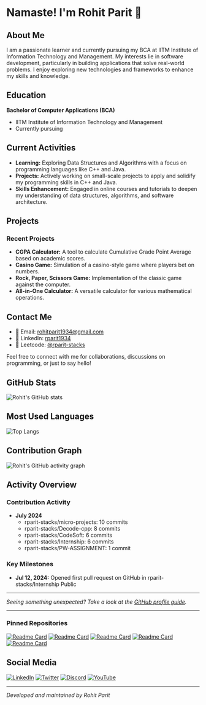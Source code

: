 # Namaste! I'm Rohit Parit 🙏

## About Me
I am a passionate learner and currently pursuing my BCA at IITM Institute of Information Technology and Management. My interests lie in software development, particularly in building applications that solve real-world problems. I enjoy exploring new technologies and frameworks to enhance my skills and knowledge.

## Education
**Bachelor of Computer Applications (BCA)**
- IITM Institute of Information Technology and Management
- Currently pursuing

## Current Activities
- **Learning:** Exploring Data Structures and Algorithms with a focus on programming languages like C++ and Java.
- **Projects:** Actively working on small-scale projects to apply and solidify my programming skills in C++ and Java.
- **Skills Enhancement:** Engaged in online courses and tutorials to deepen my understanding of data structures, algorithms, and software architecture.

## Projects
### Recent Projects
- **CGPA Calculator:** A tool to calculate Cumulative Grade Point Average based on academic scores.
- **Casino Game:** Simulation of a casino-style game where players bet on numbers.
- **Rock, Paper, Scissors Game:** Implementation of the classic game against the computer.
- **All-in-One Calculator:** A versatile calculator for various mathematical operations.

## Contact Me
- 📧 Email: [rohitparit1934@gmail.com](mailto:rohitparit1934@gmail.com)
- 🔗 LinkedIn: [rparit1934](https://www.linkedin.com/in/rparit1934)
- 🚀 Leetcode: [@rparit-stacks](https://leetcode.com/rparit-stacks)

Feel free to connect with me for collaborations, discussions on programming, or just to say hello!

## GitHub Stats
![Rohit's GitHub stats](https://github-readme-stats.vercel.app/api?username=rparit-stacks&show_icons=true&theme=radical)

## Most Used Languages
![Top Langs](https://github-readme-stats.vercel.app/api/top-langs/?username=rparit-stacks&layout=compact&theme=radical)

## Contribution Graph
![Rohit's GitHub activity graph](https://activity-graph.herokuapp.com/graph?username=rparit-stacks&theme=github)

## Activity Overview
### Contribution Activity
- **July 2024**
  - rparit-stacks/micro-projects: 10 commits
  - rparit-stacks/Decode-cpp: 8 commits
  - rparit-stacks/CodeSoft: 6 commits
  - rparit-stacks/Internship: 6 commits
  - rparit-stacks/PW-ASSIGNMENT: 1 commit

### Key Milestones
- **Jul 12, 2024:** Opened first pull request on GitHub in rparit-stacks/Internship Public

---

_Seeing something unexpected? Take a look at the [GitHub profile guide](https://docs.github.com/en/github/setting-up-and-managing-your-github-profile/setting-up-and-managing-your-github-profile)._

---

### Pinned Repositories
[![Readme Card](https://github-readme-stats.vercel.app/api/pin/?username=rparit-stacks&repo=Decode-cpp&theme=radical)](https://github.com/rparit-stacks/Decode-cpp)
[![Readme Card](https://github-readme-stats.vercel.app/api/pin/?username=rparit-stacks&repo=micro-projects&theme=radical)](https://github.com/rparit-stacks/micro-projects)
[![Readme Card](https://github-readme-stats.vercel.app/api/pin/?username=rparit-stacks&repo=PW-ASSIGNMENT&theme=radical)](https://github.com/rparit-stacks/PW-ASSIGNMENT)
[![Readme Card](https://github-readme-stats.vercel.app/api/pin/?username=rparit-stacks&repo=Internship&theme=radical)](https://github.com/rparit-stacks/Internship)
[![Readme Card](https://github-readme-stats.vercel.app/api/pin/?username=rparit-stacks&repo=CodeSoft&theme=radical)](https://github.com/rparit-stacks/CodeSoft)

## Social Media
[![LinkedIn](https://img.shields.io/badge/LinkedIn-0A66C2?style=for-the-badge&logo=linkedin&logoColor=white)](https://www.linkedin.com/in/rparit1934)
[![Twitter](https://img.shields.io/badge/Twitter-1DA1F2?style=for-the-badge&logo=twitter&logoColor=white)](https://twitter.com/rparit1934)
[![Discord](https://img.shields.io/badge/Discord-5865F2?style=for-the-badge&logo=discord&logoColor=white)](https://discord.com/users/rparit1934)
[![YouTube](https://img.shields.io/badge/YouTube-FF0000?style=for-the-badge&logo=youtube&logoColor=white)](https://www.youtube.com/channel/UC1934)

---

_Developed and maintained by Rohit Parit_
